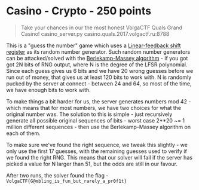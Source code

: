 # Casino - Crypto - 250 points

> Take your chances in our the most honest VolgaCTF Quals Grand Casino!
> casino_server.py
> casino.quals.2017.volgactf.ru:8788

This is a "guess the number" game which uses a [Linear-feedback shift register](https://en.wikipedia.org/wiki/Linear-feedback_shift_register) as its random number generator. Such random number generators can be attacked/solved with the [Berlekamp-Massey algorithm](https://en.wikipedia.org/wiki/Berlekamp%E2%80%93Massey_algorithm) - if you got got 2N bits of RNG output, where N is the degree of the LFSR polynomial. Since each guess gives us 6 bits and we have 20 wrong guesses before we run out of money, that gives us at least 120 bits to work with. N is randomly pucked by the server at connect - between 24 and 64, so most of the time, we have enough bits to work with.

To make things a bit harder for us, the server generates numbers mod 42 - which means that for most numbers, we have two choices for what the original number was. The solution to this is simple - just recursively generate all possible original sequences of bits - worst case 2**20 ~= 1 million different sequences - then use the Berlekamp-Massey algorithm on each of them.

To make sure we've found the right sequence, we tweak this slightly - we only use the first 17 guesses, with the remaining guesses used to verify if we found the right RNG. This means that our solver will fail if the server has picked a value for N larger than 51, but the odds are still in our favour.

After two runs, the solver found the flag - `VolgaCTF{G@mbling_is_fun_but_rarely_a_pr0f1t}`
